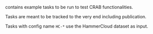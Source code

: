 contains example tasks to be run to test CRAB functionalities.

Tasks are meant to be tracked to the very end including publication.

Tasks with config name `HC-*` use the HammerCloud dataset as input.
